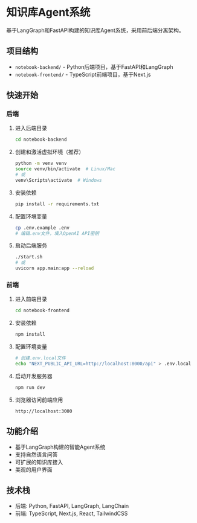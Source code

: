 # 知识库Agent系统

基于LangGraph和FastAPI构建的知识库Agent系统，采用前后端分离架构。

## 项目结构

- `notebook-backend/` - Python后端项目，基于FastAPI和LangGraph
- `notebook-frontend/` - TypeScript前端项目，基于Next.js

## 快速开始

### 后端

1. 进入后端目录
   ```bash
   cd notebook-backend
   ```

2. 创建和激活虚拟环境（推荐）
   ```bash
   python -m venv venv
   source venv/bin/activate  # Linux/Mac
   # 或
   venv\Scripts\activate  # Windows
   ```

3. 安装依赖
   ```bash
   pip install -r requirements.txt
   ```

4. 配置环境变量
   ```bash
   cp .env.example .env
   # 编辑.env文件，填入OpenAI API密钥
   ```

5. 启动后端服务
   ```bash
   ./start.sh
   # 或
   uvicorn app.main:app --reload
   ```

### 前端

1. 进入前端目录
   ```bash
   cd notebook-frontend
   ```

2. 安装依赖
   ```bash
   npm install
   ```

3. 配置环境变量
   ```bash
   # 创建.env.local文件
   echo "NEXT_PUBLIC_API_URL=http://localhost:8000/api" > .env.local
   ```

4. 启动开发服务器
   ```bash
   npm run dev
   ```

5. 浏览器访问前端应用
   ```
   http://localhost:3000
   ```

## 功能介绍

- 基于LangGraph构建的智能Agent系统
- 支持自然语言问答
- 可扩展的知识库接入
- 美观的用户界面

## 技术栈

- 后端: Python, FastAPI, LangGraph, LangChain
- 前端: TypeScript, Next.js, React, TailwindCSS 